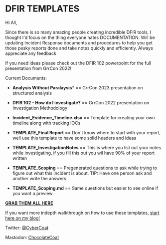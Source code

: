 # DFIR TEMPLATES

Hi All,

Since there is so many amazing people creating incredible DFIR tools, I thought I'd focus on the thing everyone hates DOCUMENTATION. Will be updating Incident Response documents
and procedures to help you get those pesky reports done and take notes quickly and efficiently. Always appreciate any feedback

If you need ideas please check out the DFIR 102 powerpoint for the full presentation from GrrCon 2022!

Current Documents:

* **Analysis Without Paralaysis*** == GrrCon 2023 presentation on structured analysis

* **DFIR 102 - How do I investigate?** == GrrCon 2022 presentation on Investigation Methodology

* **Incident_Evidence_Timeline.xlsx** == Template for creating your own timeline along with tracking IOCs

* **TEMPLATE_Final Report** == Don't know where to start with your report, well use this template to have some solid headers and ideas

* **TEMPLATE_InvestigationNotes** == This is where you list out your notes while investigating, if you fill this out you wil have 90% of your report written

* **TEMPLATE_Scoping** == Pregenerated questions to ask while trying to figure out what this incident is about. TIP: Have one person ask and another write the answers

* **TEMPLATE_Scoping.md** == Same questions but easier to see online if you want a preview



[**GRAB THEM ALL HERE**](https://github.com/chocolatecoat/DFIR-Templates/releases/download/v1.0.0/DFIR_Templates.zip)


If you want more indepth walkthrough on how to use these templates, [start here on my blog!](https://chocolatecoat4n6.com/2022/10/27/investigation-framework-1-scoping/)

Twitter: [@CyberCoat](https://twitter.com/CyberCoat)

Mastodon: [ChocolateCoat](@ChocolateCoat@infosec.exchange)
